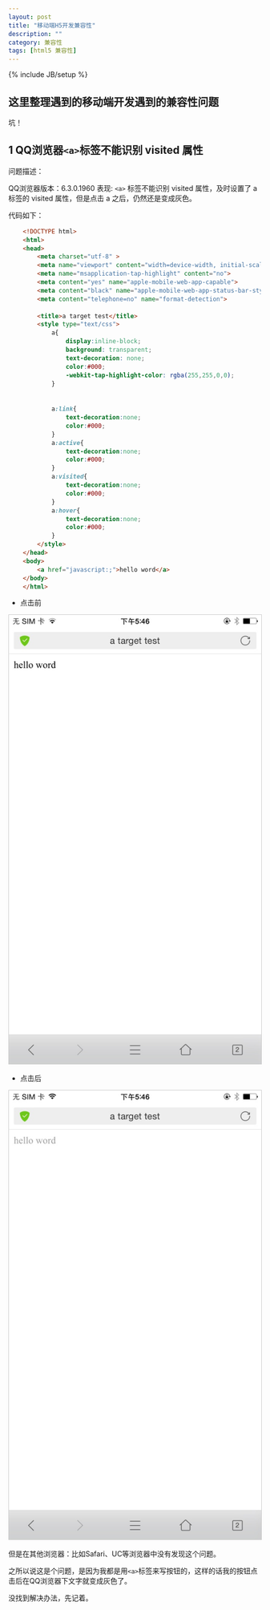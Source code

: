 ```yaml
---
layout: post
title: "移动端H5开发兼容性"
description: ""
category: 兼容性
tags: [html5 兼容性]
---
```

{% include JB/setup %}

## 这里整理遇到的移动端开发遇到的兼容性问题

坑！


## 1 QQ浏览器```<a>```标签不能识别 visited 属性

问题描述：

QQ浏览器版本：6.3.0.1960
表现: ```<a>``` 标签不能识别 visited 属性，及时设置了 a 标签的 visited 属性，但是点击 a 之后，仍然还是变成灰色。

代码如下：

```html
	<!DOCTYPE html>
	<html>
	<head>
		<meta charset="utf-8" >
		<meta name="viewport" content="width=device-width, initial-scale=1.0, maximum-scale=1.0, user-scalable=0">
		<meta name="msapplication-tap-highlight" content="no">	
		<meta content="yes" name="apple-mobile-web-app-capable">
		<meta content="black" name="apple-mobile-web-app-status-bar-style">
		<meta content="telephone=no" name="format-detection">

		<title>a target test</title>
		<style type="text/css">
			a{
				display:inline-block;
				background: transparent; 
				text-decoration: none; 
				color:#000;
				-webkit-tap-highlight-color: rgba(255,255,0,0); 
			}


			a:link{
				text-decoration:none;
				color:#000;
			}
			a:active{
				text-decoration:none;
				color:#000;
			}
			a:visited{
				text-decoration:none;
				color:#000;
			}
			a:hover{
				text-decoration:none;
				color:#000;
			}
		</style>
	</head>
	<body>
		<a href="javascript:;">hello word</a>
	</body>
	</html>
```


+ 点击前

<img src="/img/do-not-delete/qq-a-click-before.jpg" style="border:1px solid #ccc;">


+ 点击后 

<img src="/img/do-not-delete/qq-a-click-after.jpg" style="border:1px solid #ccc;">


但是在其他浏览器：比如Safari、UC等浏览器中没有发现这个问题。

之所以说这是个问题，是因为我都是用```<a>```标签来写按钮的，这样的话我的按钮点击后在QQ浏览器下文字就变成灰色了。

没找到解决办法，先记着。











